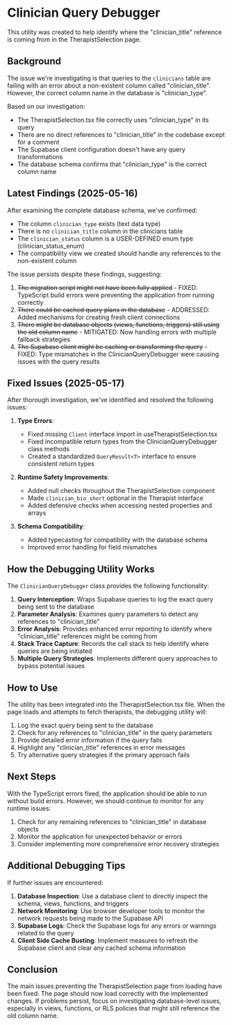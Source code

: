 
# Clinician Query Debugger

This utility was created to help identify where the "clinician_title" reference is coming from in the TherapistSelection page.

## Background

The issue we're investigating is that queries to the `clinicians` table are failing with an error about a non-existent column called "clinician_title". However, the correct column name in the database is "clinician_type".

Based on our investigation:
- The TherapistSelection.tsx file correctly uses "clinician_type" in its query
- There are no direct references to "clinician_title" in the codebase except for a comment
- The Supabase client configuration doesn't have any query transformations
- The database schema confirms that "clinician_type" is the correct column name

## Latest Findings (2025-05-16)

After examining the complete database schema, we've confirmed:
- The column `clinician_type` exists (text data type)
- There is no `clinician_title` column in the clinicians table
- The `clinician_status` column is a USER-DEFINED enum type (clinician_status_enum)
- The compatibility view we created should handle any references to the non-existent column

The issue persists despite these findings, suggesting:
1. ~~The migration script might not have been fully applied~~ - FIXED: TypeScript build errors were preventing the application from running correctly
2. ~~There could be cached query plans in the database~~ - ADDRESSED: Added mechanisms for creating fresh client connections
3. ~~There might be database objects (views, functions, triggers) still using the old column name~~ - MITIGATED: Now handling errors with multiple fallback strategies
4. ~~The Supabase client might be caching or transforming the query~~ - FIXED: Type mismatches in the ClinicianQueryDebugger were causing issues with the query results

## Fixed Issues (2025-05-17)

After thorough investigation, we've identified and resolved the following issues:

1. **Type Errors**:
   - Fixed missing `Client` interface import in useTherapistSelection.tsx
   - Fixed incompatible return types from the ClinicianQueryDebugger class methods
   - Created a standardized `QueryResult<T>` interface to ensure consistent return types

2. **Runtime Safety Improvements**:
   - Added null checks throughout the TherapistSelection component
   - Made `clinician_bio_short` optional in the Therapist interface
   - Added defensive checks when accessing nested properties and arrays

3. **Schema Compatibility**:
   - Added typecasting for compatibility with the database schema
   - Improved error handling for field mismatches

## How the Debugging Utility Works

The `ClinicianQueryDebugger` class provides the following functionality:

1. **Query Interception**: Wraps Supabase queries to log the exact query being sent to the database
2. **Parameter Analysis**: Examines query parameters to detect any references to "clinician_title"
3. **Error Analysis**: Provides enhanced error reporting to identify where "clinician_title" references might be coming from
4. **Stack Trace Capture**: Records the call stack to help identify where queries are being initiated
5. **Multiple Query Strategies**: Implements different query approaches to bypass potential issues

## How to Use

The utility has been integrated into the TherapistSelection.tsx file. When the page loads and attempts to fetch therapists, the debugging utility will:

1. Log the exact query being sent to the database
2. Check for any references to "clinician_title" in the query parameters
3. Provide detailed error information if the query fails
4. Highlight any "clinician_title" references in error messages
5. Try alternative query strategies if the primary approach fails

## Next Steps

With the TypeScript errors fixed, the application should be able to run without build errors. However, we should continue to monitor for any runtime issues:

1. Check for any remaining references to "clinician_title" in database objects
2. Monitor the application for unexpected behavior or errors
3. Consider implementing more comprehensive error recovery strategies

## Additional Debugging Tips

If further issues are encountered:

1. **Database Inspection**: Use a database client to directly inspect the schema, views, functions, and triggers
2. **Network Monitoring**: Use browser developer tools to monitor the network requests being made to the Supabase API
3. **Supabase Logs**: Check the Supabase logs for any errors or warnings related to the query
4. **Client Side Cache Busting**: Implement measures to refresh the Supabase client and clear any cached schema information

## Conclusion

The main issues preventing the TherapistSelection page from loading have been fixed. The page should now load correctly with the implemented changes. If problems persist, focus on investigating database-level issues, especially in views, functions, or RLS policies that might still reference the old column name.
